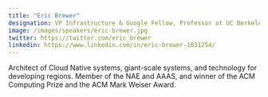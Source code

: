 ```yaml
---
title: "Eric Brewer"
designation: VP Infrastructure & Google Fellow, Professor at UC Berkeley
image: /images/speakers/eric-brewer.jpg
twitter: https://twitter.com/eric_brewer
linkedin: https://www.linkedin.com/in/eric-brewer-1031254/
---
```


Architect of Cloud Native systems, giant-scale systems, and technology for developing regions. Member of the NAE and AAAS, and winner of the ACM Computing Prize and the ACM Mark Weiser Award.